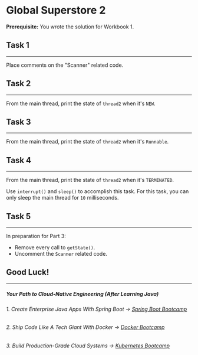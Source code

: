 # Global Superstore 2

**Prerequisite:** You wrote the solution for Workbook 1.


## Task 1
-----

Place comments on the "Scanner" related code.

## Task 2
-----

From the main thread, print the state of `thread2` when it's `NEW`.

## Task 3
-----

From the main thread, print the state of `thread2` when it's `Runnable`.

## Task 4
-----

From the main thread, print the state of `thread2` when it's `TERMINATED`.

Use `interrupt()` and `sleep()` to accomplish this task. For this task, you can only sleep the main thread for `10` milliseconds.

## Task 5
-----

In preparation for Part 3:
 - Remove every call to `getState()`. 
 - Uncomment the `Scanner` related code.

## Good Luck!
--------
##### Your Path to Cloud-Native Engineering (After Learning Java)
###### 1. Create Enterprise Java Apps With Spring Boot → [Spring Boot Bootcamp](https://www.udemy.com/course/the-complete-spring-boot-development-bootcamp/?couponCode=SPRING_BOOTCAMP)
###### 2. Ship Code Like A Tech Giant With Docker → [Docker Bootcamp](https://www.udemy.com/course/docker-bootcamp-conquer-docker-with-real-world-projects/?couponCode=DOCKER_BOOTCAMP)
###### 3. Build Production-Grade Cloud Systems → [Kubernetes Bootcamp](https://kubernetestraining.io/)
